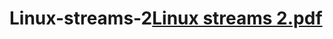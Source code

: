 # Linux-streams-2[Linux streams 2.pdf](https://github.com/user-attachments/files/19738349/Linux.streams.2.pdf)
